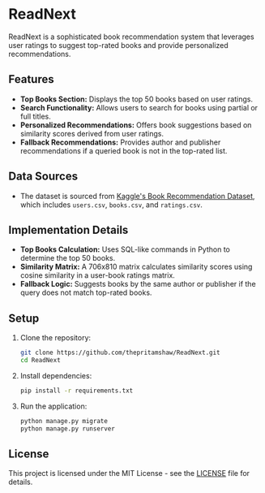 # ReadNext

ReadNext is a sophisticated book recommendation system that leverages user ratings to suggest top-rated books and provide personalized recommendations.

## Features

- **Top Books Section:** Displays the top 50 books based on user ratings.
- **Search Functionality:** Allows users to search for books using partial or full titles.
- **Personalized Recommendations:** Offers book suggestions based on similarity scores derived from user ratings.
- **Fallback Recommendations:** Provides author and publisher recommendations if a queried book is not in the top-rated list.

## Data Sources

- The dataset is sourced from [Kaggle's Book Recommendation Dataset](https://www.kaggle.com/datasets/arashnic/book-recommendation-dataset), which includes `users.csv`, `books.csv`, and `ratings.csv`.

## Implementation Details

- **Top Books Calculation:** Uses SQL-like commands in Python to determine the top 50 books.
- **Similarity Matrix:** A 706x810 matrix calculates similarity scores using cosine similarity in a user-book ratings matrix.
- **Fallback Logic:** Suggests books by the same author or publisher if the query does not match top-rated books.

## Setup

1. Clone the repository:
    ```bash
    git clone https://github.com/thepritamshaw/ReadNext.git
    cd ReadNext
    ```

2. Install dependencies:
    ```bash
    pip install -r requirements.txt
    ```

3. Run the application:
    ```bash
    python manage.py migrate
    python manage.py runserver
    ```

## License

This project is licensed under the MIT License - see the [LICENSE](LICENSE) file for details.
